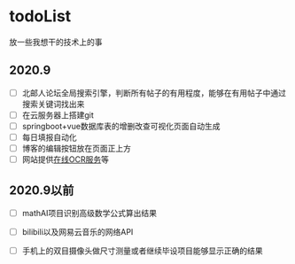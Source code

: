 # todoList
放一些我想干的技术上的事

## 2020.9
- [ ] 北邮人论坛全局搜索引擎，判断所有帖子的有用程度，能够在有用帖子中通过搜索关键词找出来
- [ ] 在云服务器上搭建git
- [ ] springboot+vue数据库表的增删改查可视化页面自动生成
- [ ] 每日填报自动化
- [ ] 博客的编辑按钮放在页面正上方
- [ ] 网站提供[在线OCR服务](https://github.com/JaidedAI/EasyOCR)等

## 2020.9以前
- [ ] mathAI项目识别高级数学公式算出结果
- [ ] bilibili以及网易云音乐的网络API
- [ ] 手机上的双目摄像头做尺寸测量或者继续毕设项目能够显示正确的结果

